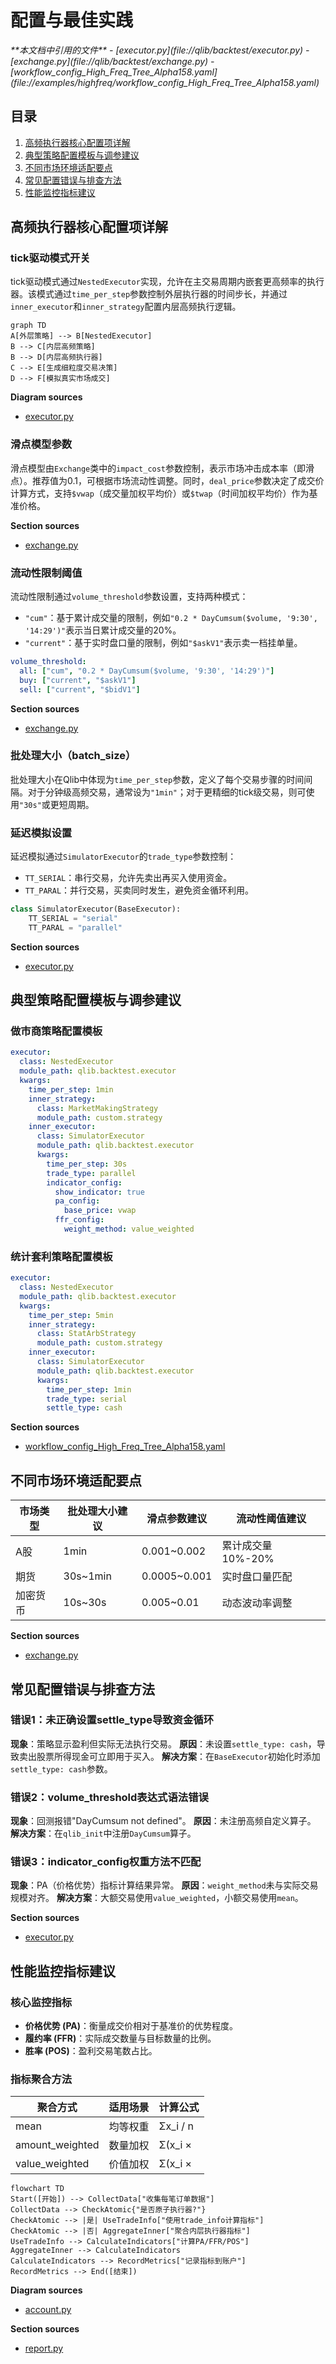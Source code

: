 # 配置与最佳实践

<cite>
**本文档中引用的文件**   
- [executor.py](file://qlib/backtest/executor.py)
- [exchange.py](file://qlib/backtest/exchange.py)
- [workflow_config_High_Freq_Tree_Alpha158.yaml](file://examples/highfreq/workflow_config_High_Freq_Tree_Alpha158.yaml)
</cite>

## 目录
1. [高频执行器核心配置项详解](#高频执行器核心配置项详解)
2. [典型策略配置模板与调参建议](#典型策略配置模板与调参建议)
3. [不同市场环境适配要点](#不同市场环境适配要点)
4. [常见配置错误与排查方法](#常见配置错误与排查方法)
5. [性能监控指标建议](#性能监控指标建议)

## 高频执行器核心配置项详解

### tick驱动模式开关
tick驱动模式通过`NestedExecutor`实现，允许在主交易周期内嵌套更高频率的执行器。该模式通过`time_per_step`参数控制外层执行器的时间步长，并通过`inner_executor`和`inner_strategy`配置内层高频执行逻辑。

```mermaid
graph TD
A[外层策略] --> B[NestedExecutor]
B --> C[内层高频策略]
B --> D[内层高频执行器]
C --> E[生成细粒度交易决策]
D --> F[模拟真实市场成交]
```

**Diagram sources**
- [executor.py](file://qlib/backtest/executor.py#L309-L497)

### 滑点模型参数
滑点模型由`Exchange`类中的`impact_cost`参数控制，表示市场冲击成本率（即滑点）。推荐值为0.1，可根据市场流动性调整。同时，`deal_price`参数决定了成交价计算方式，支持`$vwap`（成交量加权平均价）或`$twap`（时间加权平均价）作为基准价格。

**Section sources**
- [exchange.py](file://qlib/backtest/exchange.py#L64-L126)

### 流动性限制阈值
流动性限制通过`volume_threshold`参数设置，支持两种模式：
- `"cum"`：基于累计成交量的限制，例如`"0.2 * DayCumsum($volume, '9:30', '14:29')"`表示当日累计成交量的20%。
- `"current"`：基于实时盘口量的限制，例如`"$askV1"`表示卖一档挂单量。

```yaml
volume_threshold:
  all: ["cum", "0.2 * DayCumsum($volume, '9:30', '14:29')"]
  buy: ["current", "$askV1"]
  sell: ["current", "$bidV1"]
```

**Section sources**
- [exchange.py](file://qlib/backtest/exchange.py#L81-L112)

### 批处理大小（batch_size）
批处理大小在Qlib中体现为`time_per_step`参数，定义了每个交易步骤的时间间隔。对于分钟级高频交易，通常设为`"1min"`；对于更精细的tick级交易，则可使用`"30s"`或更短周期。

### 延迟模拟设置
延迟模拟通过`SimulatorExecutor`的`trade_type`参数控制：
- `TT_SERIAL`：串行交易，允许先卖出再买入使用资金。
- `TT_PARAL`：并行交易，买卖同时发生，避免资金循环利用。

```python
class SimulatorExecutor(BaseExecutor):
    TT_SERIAL = "serial"
    TT_PARAL = "parallel"
```

**Section sources**
- [executor.py](file://qlib/backtest/executor.py#L512-L627)

## 典型策略配置模板与调参建议

### 做市商策略配置模板
```yaml
executor:
  class: NestedExecutor
  module_path: qlib.backtest.executor
  kwargs:
    time_per_step: 1min
    inner_strategy:
      class: MarketMakingStrategy
      module_path: custom.strategy
    inner_executor:
      class: SimulatorExecutor
      module_path: qlib.backtest.executor
      kwargs:
        time_per_step: 30s
        trade_type: parallel
        indicator_config:
          show_indicator: true
          pa_config:
            base_price: vwap
          ffr_config:
            weight_method: value_weighted
```

### 统计套利策略配置模板
```yaml
executor:
  class: NestedExecutor
  module_path: qlib.backtest.executor
  kwargs:
    time_per_step: 5min
    inner_strategy:
      class: StatArbStrategy
      module_path: custom.strategy
    inner_executor:
      class: SimulatorExecutor
      module_path: qlib.backtest.executor
      kwargs:
        time_per_step: 1min
        trade_type: serial
        settle_type: cash
```

**Section sources**
- [workflow_config_High_Freq_Tree_Alpha158.yaml](file://examples/highfreq/workflow_config_High_Freq_Tree_Alpha158.yaml)

## 不同市场环境适配要点

| 市场类型 | 批处理大小建议 | 滑点参数建议 | 流动性阈值建议 |
|--------|--------------|------------|-------------|
| A股     | 1min         | 0.001~0.002 | 累计成交量10%-20% |
| 期货    | 30s~1min     | 0.0005~0.001 | 实时盘口量匹配 |
| 加密货币 | 10s~30s      | 0.005~0.01  | 动态波动率调整 |

**Section sources**
- [exchange.py](file://qlib/backtest/exchange.py#L111-L126)

## 常见配置错误与排查方法

### 错误1：未正确设置settle_type导致资金循环
**现象**：策略显示盈利但实际无法执行交易。
**原因**：未设置`settle_type: cash`，导致卖出股票所得现金可立即用于买入。
**解决方案**：在`BaseExecutor`初始化时添加`settle_type: cash`参数。

### 错误2：volume_threshold表达式语法错误
**现象**：回测报错"DayCumsum not defined"。
**原因**：未注册高频自定义算子。
**解决方案**：在`qlib_init`中注册`DayCumsum`算子。

### 错误3：indicator_config权重方法不匹配
**现象**：PA（价格优势）指标计算结果异常。
**原因**：`weight_method`未与实际交易规模对齐。
**解决方案**：大额交易使用`value_weighted`，小额交易使用`mean`。

**Section sources**
- [executor.py](file://qlib/backtest/executor.py#L94-L120)

## 性能监控指标建议

### 核心监控指标
- **价格优势 (PA)**：衡量成交价相对于基准价的优势程度。
- **履约率 (FFR)**：实际成交数量与目标数量的比例。
- **胜率 (POS)**：盈利交易笔数占比。

### 指标聚合方法
| 聚合方式 | 适用场景 | 计算公式 |
|---------|--------|-------|
| mean | 均等权重 | Σx_i / n |
| amount_weighted | 数量加权 | Σ(x_i × |deal_amount_i|) / Σ|deal_amount_i| |
| value_weighted | 价值加权 | Σ(x_i × |trade_value_i|) / Σ|trade_value_i| |

```mermaid
flowchart TD
Start([开始]) --> CollectData["收集每笔订单数据"]
CollectData --> CheckAtomic{"是否原子执行器?"}
CheckAtomic --> |是| UseTradeInfo["使用trade_info计算指标"]
CheckAtomic --> |否| AggregateInner["聚合内层执行器指标"]
UseTradeInfo --> CalculateIndicators["计算PA/FFR/POS"]
AggregateInner --> CalculateIndicators
CalculateIndicators --> RecordMetrics["记录指标到账户"]
RecordMetrics --> End([结束])
```

**Diagram sources**
- [account.py](file://qlib/backtest/account.py#L351-L378)

**Section sources**
- [report.py](file://qlib/backtest/report.py#L553-L581)